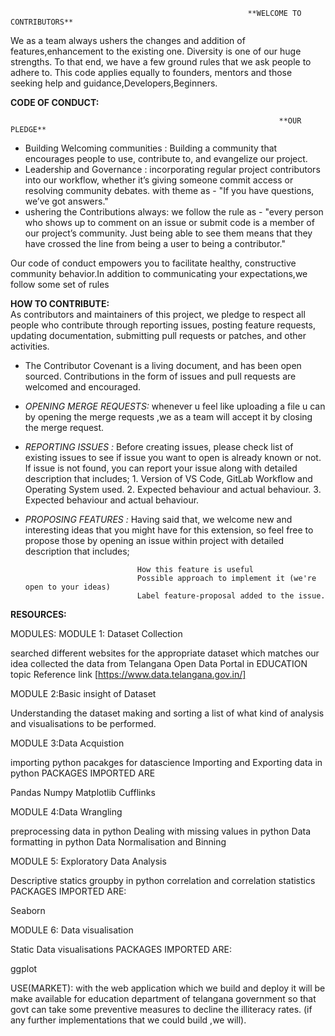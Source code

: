                                                          **WELCOME TO CONTRIBUTORS**
                                                         
                                                         
We as a team always ushers the changes and addition of features,enhancement to the existing one. Diversity is one of our huge strengths.
To that end, we have a few ground rules that we ask people to adhere to. This code applies equally to founders, mentors and those seeking help and guidance,Developers,Beginners.
 
**CODE OF CONDUCT:**

                                                                **OUR PLEDGE**
* Building Welcoming communities   : Building a community that encourages people to use, contribute to, and evangelize our project.
* Leadership and Governance        : incorporating regular project contributors into our workflow, whether it’s giving someone commit access or resolving community debates.
                                       with theme as - "If you have questions, we’ve got answers."
* ushering the Contributions always:  we follow the rule as - "every person who shows up to comment on an issue or submit code is a member of our  project’s community. 
                                       Just being able to see them means that they have crossed the line from being a user to being a contributor."                               

Our code of conduct empowers you to facilitate healthy, constructive community behavior.In addition to communicating your expectations,we follow some set of rules

**HOW TO CONTRIBUTE:**   
 As contributors and maintainers of this project, we pledge to respect all people who contribute through reporting issues, posting feature requests, updating documentation, submitting pull requests or patches, and other activities.
* The Contributor Covenant is a living document, and has been open sourced. Contributions in the form of issues and pull requests are welcomed and encouraged.
* *OPENING MERGE REQUESTS:*  whenever u feel like uploading a file u can by opening the merge requests ,we as a team will accept it by closing the merge request.
* *REPORTING ISSUES      :*  Before creating issues, please check list of existing issues to see if issue you want to open is already known or not.
                              If issue is not found, you can report your issue along with detailed description that includes;
                              1. Version of VS Code, GitLab Workflow and Operating System used.
                              2. Expected behaviour and actual behaviour.
                              3. Expected behaviour and actual behaviour.
* *PROPOSING FEATURES     :*  Having said that, we welcome new and interesting ideas that you might have for this extension, so feel free to propose those by opening an issue 
                               within project with detailed description that includes;

                               How this feature is useful
                               Possible approach to implement it (we're open to your ideas)
                               Label feature-proposal added to the issue.
                             
**RESOURCES:**

MODULES:
MODULE 1: Dataset Collection

searched different websites for the appropriate dataset which matches our idea
collected the data from Telangana Open Data Portal in EDUCATION topic
Reference link  [https://www.data.telangana.gov.in/]

MODULE 2:Basic insight of Dataset

Understanding the dataset
making and sorting a list of what kind of analysis and visualisations to be performed.

MODULE 3:Data Acquistion

importing python pacakges for datascience
Importing and Exporting data in python
PACKAGES IMPORTED ARE

Pandas
Numpy
Matplotlib
Cufflinks



MODULE 4:Data Wrangling

preprocessing data in python
Dealing with missing values in python
Data formatting in python
Data Normalisation and Binning

MODULE 5: Exploratory Data Analysis

Descriptive statics
groupby in python
correlation and correlation statistics
PACKAGES IMPORTED ARE:


Seaborn

MODULE 6: Data visualisation

Static Data visualisations
PACKAGES IMPORTED ARE:


ggplot

USE(MARKET):
with the web application which we build and deploy it will be make available for  education department of telangana government so that govt can take some preventive measures to decline the illiteracy rates.
(if any further implementations that we could build ,we will).



































